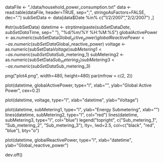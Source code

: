 dataFile <- "./data/household_power_consumption.txt" data <- read.table(dataFile, header=TRUE, sep=";", stringsAsFactors=FALSE, dec=".") subSetData <- data[data$Date %in% c("1/2/2007","2/2/2007") ,]

#str(subSetData) datetime <- strptime(paste(subSetData$Date, subSetData$Time, sep=" "), "%d/%m/%Y %H:%M:%S") globalActivePower <- as.numeric(subSetData$Global_active_power) globalReactivePower <- as.numeric(subSetData$Global_reactive_power) voltage <- as.numeric(subSetData$Voltage) subMetering1 <- as.numeric(subSetData$Sub_metering_1) subMetering2 <- as.numeric(subSetData$Sub_metering_2) subMetering3 <- as.numeric(subSetData$Sub_metering_3)

png("plot4.png", width=480, height=480) par(mfrow = c(2, 2))

plot(datetime, globalActivePower, type="l", xlab="", ylab="Global Active Power", cex=0.2)

plot(datetime, voltage, type="l", xlab="datetime", ylab="Voltage")

plot(datetime, subMetering1, type="l", ylab="Energy Submetering", xlab="") lines(datetime, subMetering2, type="l", col="red") lines(datetime, subMetering3, type="l", col="blue") legend("topright", c("Sub_metering_1", "Sub_metering_2", "Sub_metering_3"), lty=, lwd=2.5, col=c("black", "red", "blue"), bty="o")

plot(datetime, globalReactivePower, type="l", xlab="datetime", ylab="Global_reactive_power")

dev.off()
